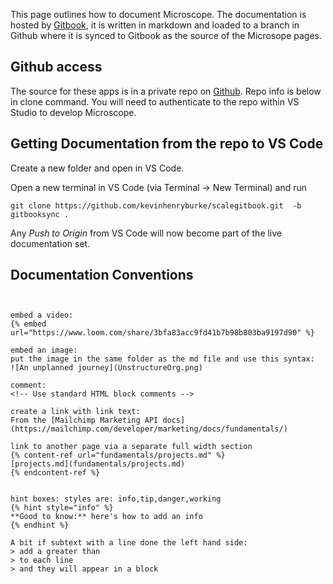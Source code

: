 This page outlines how to document Microscope. The documentation is hosted by [Gitbook](https://kevinhenryburke.gitbook.io/microscope/introduction/welcome), it is written in markdown and loaded to a branch in Github where it is synced to Gitbook as the source of the Microsope pages.

## Github access

The source for these apps is in a private repo on [Github](https://github.com/kevinhenryburke/scalegitbook). Repo info is below in clone command. You will need to authenticate to the repo within VS Studio to develop Microscope.

## Getting Documentation from the repo to VS Code

Create a new folder and open in VS Code. 

Open a new terminal in VS Code (via Terminal -> New Terminal) and run

```
git clone https://github.com/kevinhenryburke/scalegitbook.git  -b gitbooksync .

```

Any *Push to Origin* from VS Code will now become part of the live documentation set.


## Documentation Conventions


````


embed a video: 
{% embed url="https://www.loom.com/share/3bfa83acc9fd41b7b98b803ba9197d90" %}

embed an image:
put the image in the same folder as the md file and use this syntax:
![An unplanned journey](UnstructureOrg.png)

comment:
<!-- Use standard HTML block comments -->

create a link with link text:
From the [Mailchimp Marketing API docs](https://mailchimp.com/developer/marketing/docs/fundamentals/)

link to another page via a separate full width section
{% content-ref url="fundamentals/projects.md" %}
[projects.md](fundamentals/projects.md)
{% endcontent-ref %}


hint boxes: styles are: info,tip,danger,working
{% hint style="info" %}
**Good to know:** here's how to add an info
{% endhint %}

A bit if subtext with a line done the left hand side:
> add a greater than
> to each line
> and they will appear in a block

````

